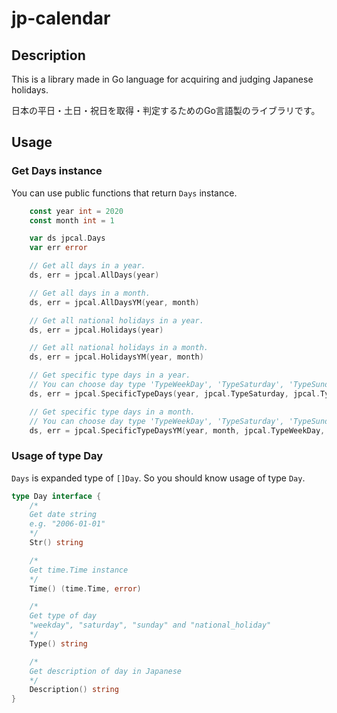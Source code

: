 # jp-calendar

## Description

This is a library made in Go language for acquiring and judging Japanese holidays.

日本の平日・土日・祝日を取得・判定するためのGo言語製のライブラリです。

## Usage

### Get **Days** instance

You can use public functions that return `Days` instance.

```go
	const year int = 2020
	const month int = 1

	var ds jpcal.Days
    var err error

	// Get all days in a year.
	ds, err = jpcal.AllDays(year)

	// Get all days in a month.
	ds, err = jpcal.AllDaysYM(year, month)

	// Get all national holidays in a year.
	ds, err = jpcal.Holidays(year)

	// Get all national holidays in a month.
	ds, err = jpcal.HolidaysYM(year, month)

	// Get specific type days in a year.
    // You can choose day type 'TypeWeekDay', 'TypeSaturday', 'TypeSunday', 'TypeNationalHoliday'
	ds, err = jpcal.SpecificTypeDays(year, jpcal.TypeSaturday, jpcal.TypeSunday)

	// Get specific type days in a month.
    // You can choose day type 'TypeWeekDay', 'TypeSaturday', 'TypeSunday', 'TypeNationalHoliday'
	ds, err = jpcal.SpecificTypeDaysYM(year, month, jpcal.TypeWeekDay, jpcal.TypeNationalHoliday)
```

### Usage of type **Day**

`Days` is expanded type of `[]Day`.
So you should know usage of type `Day`.

```go
type Day interface {
    /*
    Get date string
    e.g. "2006-01-01"
    */
    Str() string

    /*
    Get time.Time instance
    */
	Time() (time.Time, error)

    /*
    Get type of day
    "weekday", "saturday", "sunday" and "national_holiday"
    */
	Type() string

    /*
    Get description of day in Japanese
    */
	Description() string
}
```

